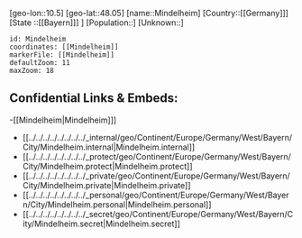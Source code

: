 ﻿---
location: [48.05,10.5]
mapzoom: [7,12] 
mapmarker: city 
type: City
tags:
- geo/City


SpocWebEntityId: 32491
isDeleted: false
confidential: public

---
[geo-lon::10.5]
[geo-lat::48.05]
[name::Mindelheim]
[Country::[[Germany]]]
[State ::[[Bayern]]] ]
[Population::]
[Unknown::]


```leaflet
id: Mindelheim
coordinates: [[Mindelheim]]
markerFile: [[Mindelheim]]
defaultZoom: 11 
maxZoom: 18
```


## Confidential Links & Embeds: 
-[[Mindelheim|Mindelheim]]] 
- [[../../../../../../../../_internal/geo/Continent/Europe/Germany/West/Bayern/City/Mindelheim.internal|Mindelheim.internal]] 
- [[../../../../../../../../_protect/geo/Continent/Europe/Germany/West/Bayern/City/Mindelheim.protect|Mindelheim.protect]] 
- [[../../../../../../../../_private/geo/Continent/Europe/Germany/West/Bayern/City/Mindelheim.private|Mindelheim.private]] 
- [[../../../../../../../../_personal/geo/Continent/Europe/Germany/West/Bayern/City/Mindelheim.personal|Mindelheim.personal]] 
- [[../../../../../../../../_secret/geo/Continent/Europe/Germany/West/Bayern/City/Mindelheim.secret|Mindelheim.secret]] 
